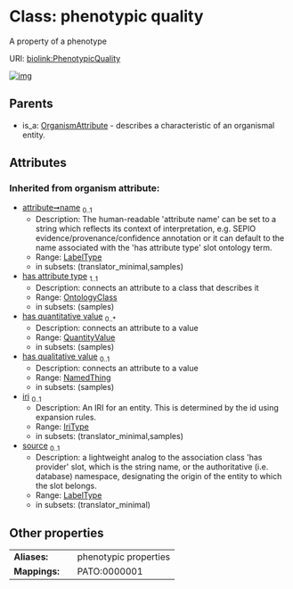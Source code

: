 
# Class: phenotypic quality


A property of a phenotype

URI: [biolink:PhenotypicQuality](https://w3id.org/biolink/vocab/PhenotypicQuality)


[![img](https://yuml.me/diagram/nofunky;dir:TB/class/[QuantityValue],[OrganismAttribute]^-[PhenotypicQuality&#124;name(i):label_type%20%3F;iri(i):iri_type%20%3F;source(i):label_type%20%3F],[OrganismAttribute],[OntologyClass],[NamedThing])](https://yuml.me/diagram/nofunky;dir:TB/class/[QuantityValue],[OrganismAttribute]^-[PhenotypicQuality&#124;name(i):label_type%20%3F;iri(i):iri_type%20%3F;source(i):label_type%20%3F],[OrganismAttribute],[OntologyClass],[NamedThing])

## Parents

 *  is_a: [OrganismAttribute](OrganismAttribute.md) - describes a characteristic of an organismal entity.

## Attributes


### Inherited from organism attribute:

 * [attribute➞name](attribute_name.md)  <sub>0..1</sub>
     * Description: The human-readable 'attribute name' can be set to a string which reflects its context of interpretation, e.g. SEPIO evidence/provenance/confidence annotation or it can default to the name associated with the 'has attribute type' slot ontology term.
     * Range: [LabelType](types/LabelType.md)
     * in subsets: (translator_minimal,samples)
 * [has attribute type](has_attribute_type.md)  <sub>1..1</sub>
     * Description: connects an attribute to a class that describes it
     * Range: [OntologyClass](OntologyClass.md)
     * in subsets: (samples)
 * [has quantitative value](has_quantitative_value.md)  <sub>0..\*</sub>
     * Description: connects an attribute to a value
     * Range: [QuantityValue](QuantityValue.md)
     * in subsets: (samples)
 * [has qualitative value](has_qualitative_value.md)  <sub>0..1</sub>
     * Description: connects an attribute to a value
     * Range: [NamedThing](NamedThing.md)
     * in subsets: (samples)
 * [iri](iri.md)  <sub>0..1</sub>
     * Description: An IRI for an entity. This is determined by the id using expansion rules.
     * Range: [IriType](types/IriType.md)
     * in subsets: (translator_minimal,samples)
 * [source](source.md)  <sub>0..1</sub>
     * Description: a lightweight analog to the association class 'has provider' slot, which is the string name, or the authoritative (i.e. database) namespace, designating the origin of the entity to which the slot belongs.
     * Range: [LabelType](types/LabelType.md)
     * in subsets: (translator_minimal)

## Other properties

|  |  |  |
| --- | --- | --- |
| **Aliases:** | | phenotypic properties |
| **Mappings:** | | PATO:0000001 |

